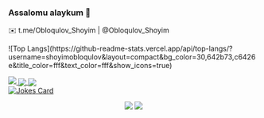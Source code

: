 ### Assalomu alaykum 👋
✉️ t.me/Obloqulov_Shoyim | @Obloqulov_Shoyim
<!-- ![Obloqulov's github stats](https://github-readme-stats.vercel.app/api username=shoyimobloqulov&title_color=fff&text_color=fde&show_icons=true&theme=default&bg_color=30,642b73,c6426e)


 -->
<p>
   ![Top Langs](https://github-readme-stats.vercel.app/api/top-langs/?username=shoyimobloqulov&layout=compact&bg_color=30,642b73,c6426e&title_color=fff&text_color=fff&show_icons=true)
</p>
<a href="https://github.com/ShoyimObloqulov">
    <p>
        <img src="https://github-profile-summary-cards.vercel.app/api/cards/profile-details?username=ShoyimObloqulov&theme=2077">
        <img align="center" src="https://github-profile-summary-cards.vercel.app/api/cards/stats?username=ShoyimObloqulov&theme=2077">
        <img align="center" src="https://github-profile-summary-cards.vercel.app/api/cards/productive-time?username=ShoyimObloqulov&theme=2077&utcOffset=5"><br>
        <img src="https://leetcode-stats-six.vercel.app/api?username=ShoyimObloqulov&theme=dark" alt="Jokes Card" />    
    </p>
</a> 
 <p align="center">
     <img src="https://wakatime.com/badge/user/df968158-4183-4078-9a35-a87452ad2958.svg"/>
     <img src="https://hits.seeyoufarm.com/api/count/incr/badge.svg?url=https://github.com/bultakov&count_bg=%2379C83D&title_bg=%23555555&icon=&icon_color=%23E7E7E7&title=views&edge_flat=false"/>
 </p>


